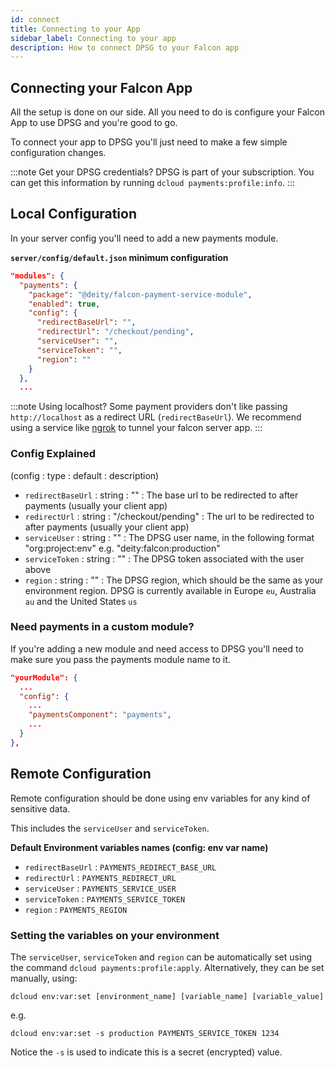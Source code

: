 ```yaml
---
id: connect
title: Connecting to your App
sidebar_label: Connecting to your app
description: How to connect DPSG to your Falcon app
---
```


## Connecting your Falcon App

All the setup is done on our side. All you need to do is configure your Falcon App to use DPSG and you're good to go.

To connect your app to DPSG you'll just need to make a few simple configuration changes.

:::note Get your DPSG credentials?
DPSG is part of your subscription. You can get this information by running `dcloud payments:profile:info`.
:::

## Local Configuration

In your server config you'll need to add a new payments module.

**`server/config/default.json` minimum configuration**
```json
"modules": {
  "payments": {
    "package": "@deity/falcon-payment-service-module",
    "enabled": true,
    "config": {
      "redirectBaseUrl": "",
      "redirectUrl": "/checkout/pending",
      "serviceUser": "",
      "serviceToken": "",
      "region": ""
    }
  },
  ...
```

:::note Using localhost?
Some payment providers don't like passing `http://localhost` as a redirect URL (`redirectBaseUrl`). We recommend using a service like [ngrok](https://ngrok.com/) to tunnel your falcon server app.
:::

### Config Explained

(config : type : default : description)

- `redirectBaseUrl` : string : "" : The base url to be redirected to after payments (usually your client app)
- `redirectUrl` : string : "/checkout/pending" : The url to be redirected to after payments (usually your client app)
- `serviceUser` : string : "" : The DPSG user name, in the following format "org:project:env" e.g. "deity:falcon:production"
- `serviceToken` : string : "" : The DPSG token associated with the user above
- `region` : string : "" : The DPSG region, which should be the same as your environment region. DPSG is currently available in Europe `eu`, Australia `au` and the United States `us`

### Need payments in a custom module?

If you're adding a new module and need access to DPSG you'll need to make sure you pass the payments module name to it.

```json
"yourModule": {
  ...
  "config": {
    ...
    "paymentsComponent": "payments",
    ...
  }
},
```

## Remote Configuration

Remote configuration should be done using env variables for any kind of sensitive data.

This includes the `serviceUser` and `serviceToken`.

**Default Environment variables names (config: env var name)**

- `redirectBaseUrl` : `PAYMENTS_REDIRECT_BASE_URL`
- `redirectUrl` : `PAYMENTS_REDIRECT_URL`
- `serviceUser` : `PAYMENTS_SERVICE_USER`
- `serviceToken` : `PAYMENTS_SERVICE_TOKEN`
- `region` : `PAYMENTS_REGION`

### Setting the variables on your environment

The `serviceUser`, `serviceToken` and `region` can be automatically set using the command `dcloud payments:profile:apply`. Alternatively, they can be set manually, using:

`dcloud env:var:set [environment_name] [variable_name] [variable_value]`

e.g.

`dcloud env:var:set -s production PAYMENTS_SERVICE_TOKEN 1234`

Notice the `-s` is used to indicate this is a secret (encrypted) value.
